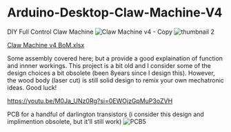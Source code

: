 # Arduino-Desktop-Claw-Machine-V4
DIY Full Control Claw Machine 
![Claw Machine v4 - Copy](https://github.com/user-attachments/assets/558a7767-6efb-4280-84e6-d833fb80a5e5)
![thumbnail 2](https://github.com/user-attachments/assets/efb9874d-9c9e-4451-b5f6-d763cff3d760)


[Claw Machine v4 BoM.xlsx](https://github.com/user-attachments/files/17935404/Claw.Machine.v4.BoM.xlsx)


Some assembly covered here; but a provide a good explaination of function and innner workings. This project is a bit old and I consider some of the design choices a bit obsolete (been 8years since I design this). However, the wood body (laser cut) is still solid design to remix your own mechatronic ideas. Good luck!

https://youtu.be/M0Ja_UNz0Rg?si=0EWOjzGpMuP3oZVH

PCB for a handful of darlington transistors (i consider this design and implimention obsolete, but it'll still work)
![PCB5](https://github.com/user-attachments/assets/41130e26-77d5-437a-8df3-641cba1a39b2)
